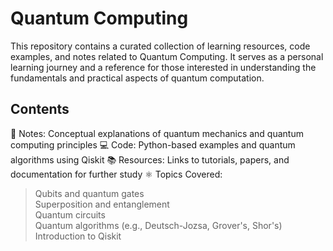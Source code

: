 # Quantum Computing  
This repository contains a curated collection of learning resources, code examples, and notes related to Quantum Computing. It serves as a personal learning journey and a reference for those interested in understanding the fundamentals and practical aspects of quantum computation.

## Contents  
📘 Notes: Conceptual explanations of quantum mechanics and quantum computing principles
💻 Code: Python-based examples and quantum algorithms using Qiskit
📚 Resources: Links to tutorials, papers, and documentation for further study
⚛️ Topics Covered:
> Qubits and quantum gates  
> Superposition and entanglement  
> Quantum circuits  
> Quantum algorithms (e.g., Deutsch-Jozsa, Grover's, Shor's)  
> Introduction to Qiskit
